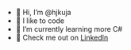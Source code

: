 - 👋 Hi, I’m @hjkuja
- 👀 I like to code
- 🌱 I’m currently learning more C#
- 🚀 Check me out on [LinkedIn](https://www.linkedin.com/in/hjkuja/)

<!---
hjkuja/hjkuja is a ✨ special ✨ repository because its `README.md` (this file) appears on your GitHub profile.
You can click the Preview link to take a look at your changes.
--->
